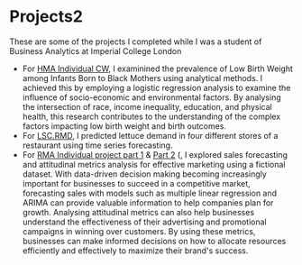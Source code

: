 # Projects2
These are some of the projects I completed while I was a student of Business Analytics at Imperial College London
- For [HMA Individual CW](HMA%20Individual%20CW.Rmd), I examinined the prevalence of Low Birth Weight among Infants Born to Black Mothers using analytical methods. I achieved this by employing a logistic regression analysis to examine the influence of socio-economic and environmental factors. By analysing the intersection of race, income inequality, education, and physical health, this research contributes to the understanding of the complex factors impacting low birth weight and birth outcomes.
- For [LSC.RMD](LSC.Rmd), I predicted lettuce demand in four different stores of a restaurant using time series forecasting.
- For [RMA Individual project part 1](RMA%20Individual%20Project%20.Rmd)  & [Part 2](RMA%20Individual%20Project%20Part%202%20.Rmd) (, I  explored sales forecasting and attitudinal metrics analysis for effective marketing using a fictional dataset. With data-driven decision making becoming increasingly important for businesses to succeed in a competitive market, forecasting sales with models such as multiple linear regression and ARIMA can provide valuable information to help companies plan for growth. Analysing attitudinal metrics can also help businesses understand the effectiveness of their advertising and promotional campaigns in winning over customers. By using these metrics, businesses can make informed decisions on how to allocate resources efficiently and effectively to maximize their brand's success.
